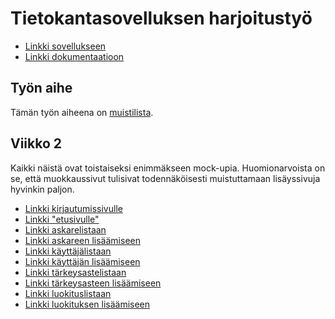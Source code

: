 # Tietokantasovelluksen harjoitustyö

* [Linkki sovellukseen](https://melker.users.cs.helsinki.fi/uni-tsoha/)
* [Linkki dokumentaatioon](https://github.com/meklu/uni-tsoha/blob/master/doc/dokumentaatio.pdf)

## Työn aihe

Tämän työn aiheena on [muistilista](http://advancedkittenry.github.io/suunnittelu_ja_tyoymparisto/aiheet/Muistilista.html).

## Viikko 2

Kaikki näistä ovat toistaiseksi enimmäkseen mock-upia. Huomionarvoista on
se, että muokkaussivut tulisivat todennäköisesti muistuttamaan lisäyssivuja
hyvinkin paljon.

* [Linkki kirjautumissivulle](https://melker.users.cs.helsinki.fi/uni-tsoha/login)
* [Linkki "etusivulle"](https://melker.users.cs.helsinki.fi/uni-tsoha/dash)
* [Linkki askarelistaan](https://melker.users.cs.helsinki.fi/uni-tsoha/tasks)
* [Linkki askareen lisäämiseen](https://melker.users.cs.helsinki.fi/uni-tsoha/tasks/add)
* [Linkki käyttäjälistaan](https://melker.users.cs.helsinki.fi/uni-tsoha/users)
* [Linkki käyttäjän lisäämiseen](https://melker.users.cs.helsinki.fi/uni-tsoha/users/add)
* [Linkki tärkeysastelistaan](https://melker.users.cs.helsinki.fi/uni-tsoha/priorities)
* [Linkki tärkeysasteen lisäämiseen](https://melker.users.cs.helsinki.fi/uni-tsoha/priorities/add)
* [Linkki luokituslistaan](https://melker.users.cs.helsinki.fi/uni-tsoha/categories)
* [Linkki luokituksen lisäämiseen](https://melker.users.cs.helsinki.fi/uni-tsoha/categories/add)
